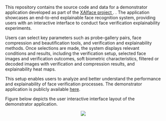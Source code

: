This repository contains the source code and data for a demonstrator application developed as part of the [XAIface project ](https://www.chistera.eu/projects/xaiface).
. The application showcases an end-to-end explainable face recognition system, providing users with an interactive interface to conduct face verification explainability experiments.

Users can select key parameters such as probe-gallery pairs, face compression and beautification tools, and verification and explainability methods. Once selections are made, the system displays relevant conditions and results, including the verification setup, selected face images and verification outcomes, soft biometric characteristics, filtered or decoded images with verification and compression results, and explainability heat maps.

This setup enables users to analyze and better understand the performance and explainability of face verification processes. The demonstrator application is publicly available [here](https://xaiface-demo.streamlit.app/).

Figure below depicts the user interactive interface layout of the demonstrator application.

<p align="center">
<img src="https://drive.google.com/uc?export=view&id=1Ba40SZg9f7KgfrTDIpeUmtThDgywrZOf">
</table>

<table>


